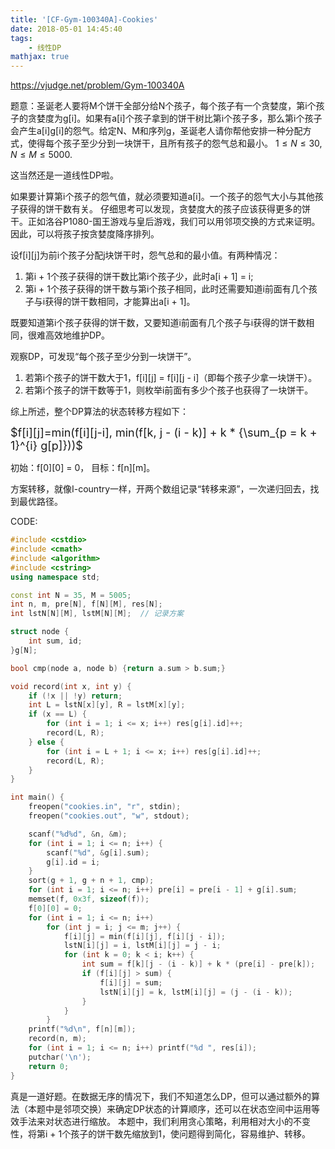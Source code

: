 ```yaml
---
title: '[CF-Gym-100340A]-Cookies'
date: 2018-05-01 14:45:40
tags:
    - 线性DP
mathjax: true
---
```


https://vjudge.net/problem/Gym-100340A

题意：圣诞老人要将M个饼干全部分给N个孩子，每个孩子有一个贪婪度，第i个孩子的贪婪度为g[i]。如果有a[i]个孩子拿到的饼干树比第i个孩子多，那么第i个孩子会产生a[i]g[i]的怨气。给定N、M和序列g，圣诞老人请你帮他安排一种分配方式，使得每个孩子至少分到一块饼干，且所有孩子的怨气总和最小。
$1 \leq N \leq 30$, $N \leq M \leq 5000$.

这当然还是一道线性DP啦。

如果要计算第i个孩子的怨气值，就必须要知道a[i]。一个孩子的怨气大小与其他孩子获得的饼干数有关。
仔细思考可以发现，贪婪度大的孩子应该获得更多的饼干。正如洛谷P1080-国王游戏与皇后游戏，我们可以用邻项交换的方式来证明。因此，可以将孩子按贪婪度降序排列。

设f[i][j]为前i个孩子分配j块饼干时，怨气总和的最小值。有两种情况：
1. 第i + 1个孩子获得的饼干数比第i个孩子少，此时a[i + 1] = i;
2. 第i + 1个孩子获得的饼干数与第i个孩子相同，此时还需要知道i前面有几个孩子与i获得的饼干数相同，才能算出a[i + 1]。

既要知道第i个孩子获得的饼干数，又要知道i前面有几个孩子与i获得的饼干数相同，很难高效地维护DP。

观察DP，可发现“每个孩子至少分到一块饼干”。
1. 若第i个孩子的饼干数大于1，f[i][j] = f[i][j - i]（即每个孩子少拿一块饼干）。
2. 若第i个孩子的饼干数等于1，则枚举i前面有多少个孩子也获得了一块饼干。

综上所述，整个DP算法的状态转移方程如下：

<font size=4>$f[i][j]=min(f[i][j-i], min(f[k, j - (i - k)] + k * {\sum_{p = k + 1}^{i} g[p]}))$</font>

初始：f[0][0] = 0， 目标：f[n][m]。

方案转移，就像I-country一样，开两个数组记录“转移来源”，一次递归回去，找到最优路径。


CODE:
``` c++
#include <cstdio>
#include <cmath>
#include <algorithm>
#include <cstring>
using namespace std;

const int N = 35, M = 5005;
int n, m, pre[N], f[N][M], res[N];
int lstN[N][M], lstM[N][M];  // 记录方案

struct node {
    int sum, id;
}g[N];

bool cmp(node a, node b) {return a.sum > b.sum;}

void record(int x, int y) {
    if (!x || !y) return;
    int L = lstN[x][y], R = lstM[x][y];
    if (x == L) {
        for (int i = 1; i <= x; i++) res[g[i].id]++;
        record(L, R);
    } else {
        for (int i = L + 1; i <= x; i++) res[g[i].id]++;
        record(L, R);
    }
}

int main() {
    freopen("cookies.in", "r", stdin);
    freopen("cookies.out", "w", stdout);

    scanf("%d%d", &n, &m);
    for (int i = 1; i <= n; i++) {
        scanf("%d", &g[i].sum);
        g[i].id = i;
    }
    sort(g + 1, g + n + 1, cmp);
    for (int i = 1; i <= n; i++) pre[i] = pre[i - 1] + g[i].sum;
    memset(f, 0x3f, sizeof(f));
    f[0][0] = 0;
    for (int i = 1; i <= n; i++)
        for (int j = i; j <= m; j++) {
            f[i][j] = min(f[i][j], f[i][j - i]);
            lstN[i][j] = i, lstM[i][j] = j - i;
            for (int k = 0; k < i; k++) {
                int sum = f[k][j - (i - k)] + k * (pre[i] - pre[k]);
                if (f[i][j] > sum) {
                    f[i][j] = sum;
                    lstN[i][j] = k, lstM[i][j] = (j - (i - k));
                }
            }
        }
    printf("%d\n", f[n][m]);
    record(n, m);
    for (int i = 1; i <= n; i++) printf("%d ", res[i]);
    putchar('\n');
    return 0;
}
```

真是一道好题。在数据无序的情况下，我们不知道怎么DP，但可以通过额外的算法（本题中是邻项交换）来确定DP状态的计算顺序，还可以在状态空间中运用等效手法来对状态进行缩放。
本题中，我们利用贪心策略，利用相对大小的不变性，将第i + 1个孩子的饼干数先缩放到1，使问题得到简化，容易维护、转移。